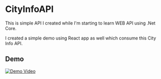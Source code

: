 # CityInfoAPI

This is simple API I created while I'm starting to learn WEB API using .Net Core.

I created a simple demo using React app as well which consume this City Info API.

## Demo
[![Demo Video](https://i.vimeocdn.com/video/706351146_640.webp)](https://vimeo.com/274338749)
